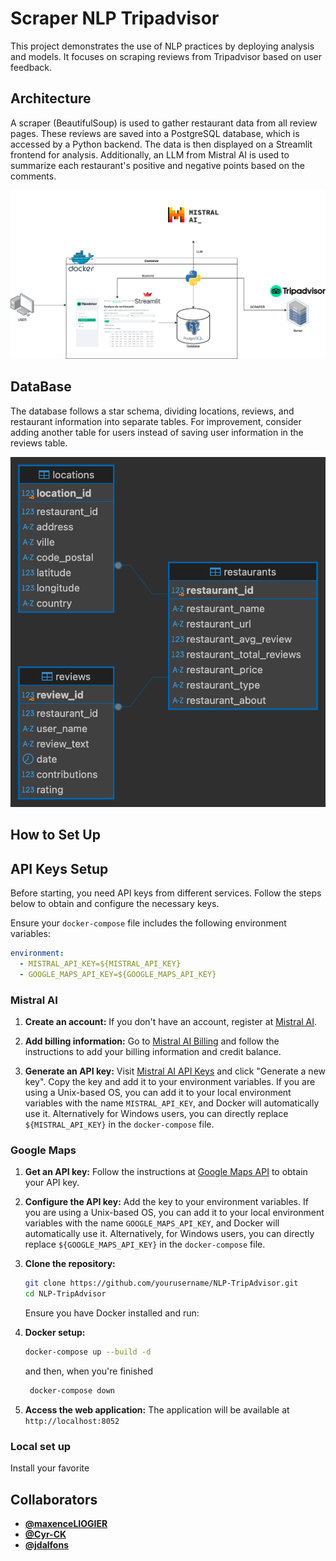 # Scraper NLP Tripadvisor

This project demonstrates the use of NLP practices by deploying analysis and models. It focuses on scraping reviews from Tripadvisor based on user feedback.

## Architecture

A scraper (BeautifulSoup) is used to gather restaurant data from all review pages. These reviews are saved into a PostgreSQL database, which is accessed by a Python backend. The data is then displayed on a Streamlit frontend for analysis. Additionally, an LLM from Mistral AI is used to summarize each restaurant's positive and negative points based on the comments.

![Architecture Diagram](assets/img/architecture.png)

## DataBase
The database follows a star schema, dividing locations, reviews, and restaurant information into separate tables. For improvement, consider adding another table for users instead of saving user information in the reviews table.

![UML](assets/img/nlp_sql_uml.png)

## How to Set Up

## API Keys Setup

Before starting, you need API keys from different services. Follow the steps below to obtain and configure the necessary keys.

Ensure your `docker-compose` file includes the following environment variables:
```yaml
environment:
  - MISTRAL_API_KEY=${MISTRAL_API_KEY}
  - GOOGLE_MAPS_API_KEY=${GOOGLE_MAPS_API_KEY}
```

### Mistral AI

1. **Create an account:**
    If you don't have an account, register at [Mistral AI](https://auth.mistral.ai/ui/registration).

2. **Add billing information:**
    Go to [Mistral AI Billing](https://console.mistral.ai/billing/) and follow the instructions to add your billing information and credit balance.

3. **Generate an API key:**
    Visit [Mistral AI API Keys](https://console.mistral.ai/user/api-keys/) and click "Generate a new key". Copy the key and add it to your environment variables. If you are using a Unix-based OS, you can add it to your local environment variables with the name `MISTRAL_API_KEY`, and Docker will automatically use it. Alternatively for Windows users, you can directly replace `${MISTRAL_API_KEY}` in the `docker-compose` file.

### Google Maps

1. **Get an API key:**
    Follow the instructions at [Google Maps API](https://developers.google.com/maps/documentation/javascript/get-api-key) to obtain your API key.

2. **Configure the API key:**
    Add the key to your environment variables. If you are using a Unix-based OS, you can add it to your local environment variables with the name `GOOGLE_MAPS_API_KEY`, and Docker will automatically use it. Alternatively, for Windows users, you can directly replace `${GOOGLE_MAPS_API_KEY}` in the `docker-compose` file.

1. **Clone the repository:**
    ```bash
    git clone https://github.com/yourusername/NLP-TripAdvisor.git
    cd NLP-TripAdvisor
    ```
    Ensure you have Docker installed and run:

2. **Docker setup:**
    ```bash
    docker-compose up --build -d
    ```
    and then, when you're finished
   ```bash
    docker-compose down
    ```

4. **Access the web application:**
    The application will be available at `http://localhost:8052`

### Local set up
Install your favorite

## Collaborators

- **[@maxenceLIOGIER](https://github.com/maxenceLIOGIER)**
- **[@Cyr-CK](https://github.com/Cyr-CK)**
- **[@jdalfons](https://github.com/jdalfons)**
